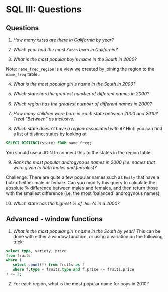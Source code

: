 # SQL III: Questions

## Questions
1. _How many `Kate`s are there in California by year?_

2. _Which year had the most `Kate`s born in California?_

3. _What is the most popular boy's name in the South in 2000?_

  Note: `name_freq_region` is a view we created by joining the region to the `name_freq` table.

4. _What is the most popular girl's name in the South in 2000?_

5. _Which state has the greatest number of different names in 2000?_

6. _Which region has the greatest number of different names in 2000?_

7. _How many children were born in each state between 2000 and 2010? Treat "Between" as inclusive._

8. _Which state doesn't have a region associated with it?_
  Hint: you can find a list of distinct states by looking at
  ```sql
  SELECT DISTINCT(state) FROM name_freq;
  ```
  You should use a JOIN to connect this to the states in the region table.


9. _Rank the most popular androgynous names in 2000 (i.e. names that were given to both males and females)?_


  Challenge: There are quite a few popular names such as `Emily` that have a bulk of either male or female. Can you modify this query to calculate the absolute % difference between males and females, and then return those with the smallest difference (i.e. the most 'balanced' androgynous names).

10. _Which state has the highest % of `John`'s in a 2000?_

## Advanced - window functions

1. _What is the most popular girl's name in the South by year?_
This can be done with either a window function, or using a variation on the following trick:
```sql
select type, variety, price
from fruits
where (
   select count(*) from fruits as f
   where f.type = fruits.type and f.price <= fruits.price
) <= 2;
```

2. For each region, what is the most popular name for boys in 2010?
